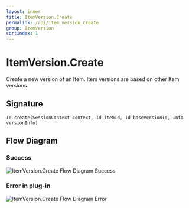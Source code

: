 ```yaml
---
layout: inner
title: ItemVersion.Create
permalink: /api/item_version_create
group: ItemVersion
sortindex: 1
---
```

# ItemVersion.Create

Create a new version of an Item. Item versions are based on other Item versions.

## Signature

`Id create(SessionContext context, Id itemId, Id baseVersionId, Info versionInfo)`

## Flow Diagram

### Success

![ItemVersion.Create Flow Diagram Success](../images/item_version_create_success.png)

### Error in plug-in

![ItemVersion.Create Flow Diagram Error](../images/item_version_create_error.png)
